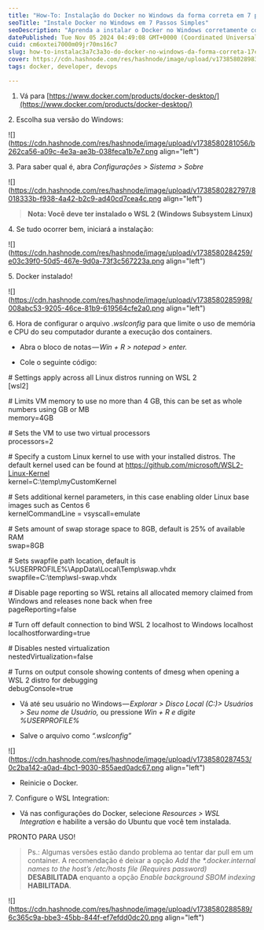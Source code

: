 ```yaml
---
title: "How-To: Instalação do Docker no Windows da forma correta em 7 passos"
seoTitle: "Instale Docker no Windows em 7 Passos Simples"
seoDescription: "Aprenda a instalar o Docker no Windows corretamente com este guia completo em 7 passos. Simplifique o processo com dicas essenciais"
datePublished: Tue Nov 05 2024 04:49:08 GMT+0000 (Coordinated Universal Time)
cuid: cm6oxtei7000m09jr70ms16c7
slug: how-to-instalac3a7c3a3o-do-docker-no-windows-da-forma-correta-17c41b2d46ca
cover: https://cdn.hashnode.com/res/hashnode/image/upload/v1738580289839/857279a6-379c-4e1a-a0ea-034087d4244d.png
tags: docker, developer, devops

---
```


1. Vá para [https://www.docker.com/products/docker-desktop/](https://www.docker.com/products/docker-desktop/)
    

2\. Escolha sua versão do Windows:

![](https://cdn.hashnode.com/res/hashnode/image/upload/v1738580281056/b262ca56-a09c-4e3a-ae3b-038feca1b7e7.png align="left")

3\. Para saber qual é, abra *Configurações &gt; Sistema &gt; Sobre*

![](https://cdn.hashnode.com/res/hashnode/image/upload/v1738580282797/8018333b-f938-4a42-b2c9-ad40cd7cea4c.png align="left")

> **Nota: Você deve ter instalado o WSL 2 (Windows Subsystem Linux)**

4\. Se tudo ocorrer bem, iniciará a instalação:

![](https://cdn.hashnode.com/res/hashnode/image/upload/v1738580284259/e03c39f0-50d5-467e-9d0a-73f3c567223a.png align="left")

5\. Docker instalado!

![](https://cdn.hashnode.com/res/hashnode/image/upload/v1738580285998/008abc53-9205-46ce-81b9-619564cfe2a0.png align="left")

6\. Hora de configurar o arquivo *.wslconfig* para que limite o uso de memória e CPU do seu computador durante a execução dos containers.

* Abra o bloco de notas — *Win + R &gt; notepad &gt; enter.*
    
* Cole o seguinte código:
    

\# Settings apply across all Linux distros running on WSL 2  
\[wsl2\]

\# Limits VM memory to use no more than 4 GB, this can be set as whole numbers using GB or MB  
memory=4GB

\# Sets the VM to use two virtual processors  
processors=2

\# Specify a custom Linux kernel to use with your installed distros. The default kernel used can be found at https://github.com/microsoft/WSL2-Linux-Kernel  
kernel=C:\\temp\\myCustomKernel

\# Sets additional kernel parameters, in this case enabling older Linux base images such as Centos 6  
kernelCommandLine = vsyscall=emulate

\# Sets amount of swap storage space to 8GB, default is 25% of available RAM  
swap=8GB

\# Sets swapfile path location, default is %USERPROFILE%\\AppData\\Local\\Temp\\swap.vhdx  
swapfile=C:\\temp\\wsl-swap.vhdx

\# Disable page reporting so WSL retains all allocated memory claimed from Windows and releases none back when free  
pageReporting=false

\# Turn off default connection to bind WSL 2 localhost to Windows localhost  
localhostforwarding=true

\# Disables nested virtualization  
nestedVirtualization=false

\# Turns on output console showing contents of dmesg when opening a WSL 2 distro for debugging  
debugConsole=true

* Vá até seu usuário no Windows — *Explorar &gt; Disco Local (C:)&gt; Usuários &gt; Seu nome de Usuário,* ou pressione *Win + R e digite %USERPROFILE%*
    
* Salve o arquivo como *“.wslconfig”*
    

![](https://cdn.hashnode.com/res/hashnode/image/upload/v1738580287453/0c2ba142-a0ad-4bc1-9030-855aed0adc67.png align="left")

* Reinicie o Docker.
    

7\. Configure o WSL Integration:

* Vá nas configurações do Docker, selecione *Resources &gt; WSL Integration* e habilite a versão do Ubuntu que você tem instalada.
    

PRONTO PARA USO!

> Ps.: Algumas versões estão dando problema ao tentar dar pull em um container. A recomendação é deixar a opção *Add the \*.docker.internal names to the host’s /etc/hosts file (Requires password)* **DESABILITADA** enquanto a opção *Enable background SBOM indexing* **HABILITADA**.

![](https://cdn.hashnode.com/res/hashnode/image/upload/v1738580288589/6c365c9a-bbe3-45bb-844f-ef7efdd0dc20.png align="left")